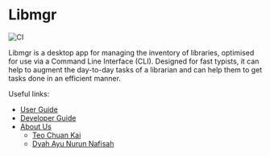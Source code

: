 # Libmgr

![CI](https://github.com/AY2122S1-CS2113-T16-1/tp/actions/workflows/gradle.yml/badge.svg)

Libmgr is a desktop app for managing the inventory of libraries, optimised for use via a Command Line Interface (CLI).
Designed for fast typists, it can help to augment the day-to-day tasks of a librarian and can help them to get tasks
done in an efficient manner.

Useful links:
* [User Guide](UserGuide.md)
* [Developer Guide](DeveloperGuide.md)
* [About Us](AboutUs.md)
  * [Teo Chuan Kai](team/exetr.md)
  * [Dyah Ayu Nurun Nafisah](team/dyahnafisah.md)
